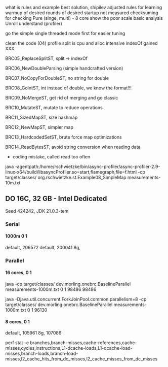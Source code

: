 what is
rules and example
best solution, shipilev
adjusted rules for learning
 warmup of desired
 rounds of desired
 startup not measured
 checksuming for checking
Pure (singe, multi) - 8 core
show the poor scale
basic analysis
Unroll
understand (profiler)

go the simple single threaded mode first for easier tuning

clean the code (04)
profile
 split is cpu and alloc intensive
 indexOf
 gained XXX

BRC05_ReplaceSplitST, split -> indexOf

BRC06_NewDoubleParsing (simple handcrafted version)

BRC07_NoCopyForDoubleST, no string for double

BRC08_GoIntST, int instead of double, we know the format!!!

BRC09_NoMergeST, get rid of merging and go classic

BRC10_MutateST, mutate to reduce operations

BRC11_SizedMapST, size hashmap

BRC12_NewMapST, simpler map

BRC13_HardcodedSetST, brute force map optimizations

BRC14_ReadBytesST, avoid string conversion when reading data
- coding mistake, called read too often

java -agentpath:/home/rschwietzke/bin/async-profiler/async-profiler-2.9-linux-x64/build/libasyncProfiler.so=start,flamegraph,file=f.html  -cp target/classes/ org.rschwietzke.st.Example08_SimpleMap  measurements-10m.txt

## DO 16C, 32 GB - Intel Dedicated

Seed 424242, JDK 21.0.3-tem

### Serial

#### 1000m 0 1
default, 206572
default, 200041
8g,

### Parallel
#### 16 cores, 0 1
java  -cp target/classes/ dev.morling.onebrc.BaselineParallel measurements-1000m.txt 0 1
98486
98486

java  -Djava.util.concurrent.ForkJoinPool.common.parallelism=8 -cp target/classes/ dev.morling.onebrc.BaselineParallel measurements-1000m.txt 0 1
96130

#### 8 cores, 0 1
default, 105961
8g, 107086

perf stat -e branches,branch-misses,cache-references,cache-misses,cycles,instructions,L1-dcache-loads,L1-dcache-load-misses,branch-loads,branch-load-misses,l2_cache_hits_from_dc_misses,l2_cache_misses_from_dc_misses